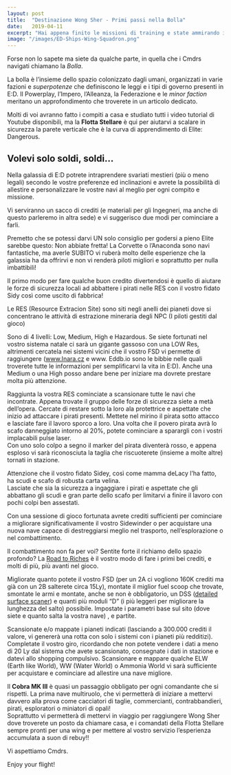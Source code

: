 ```yaml
---
layout: post
title:  "Destinazione Wong Sher - Primi passi nella Bolla"
date:   2019-04-11
excerpt: "Hai appena finito le missioni di training e state ammirando il vostro nuovo Sidewinder comodamente attraccato in stazione?"
image: "/images/ED-Ships-Wing-Squadron.png"
---
```

Forse non lo sapete ma siete da qualche parte, in quella che i Cmdrs navigati chiamano la *Bolla*.

La bolla è l’insieme dello spazio colonizzato dagli umani, organizzati in varie fazioni e *superpotenze* che
definiscono le leggi e i tipi di governo presenti in E:D. Il Powerplay, l’Impero, l’Alleanza, la Federazione e le
*minor faction* meritano un approfondimento che troverete in un articolo dedicato.

Molti di voi avranno fatto i compiti a casa e studiato tutti i video tutorial di Youtube disponibili, ma la **Flotta
Stellare** è qui per aiutarvi a scalare in sicurezza la parete verticale che è la curva di apprendimento di Elite:
Dangerous.

## Volevi solo soldi, soldi…

Nella galassia di E:D potrete intraprendere svariati mestieri (più o meno legali) secondo le vostre preferenze
ed inclinazioni e avrete la possibilità di allestire e personalizzare le vostre navi al meglio per ogni compito e
missione.

Vi serviranno un sacco di crediti (e materiali per gli Ingegneri, ma anche di questo parleremo in altra sede) e
vi suggerisco due modi per cominciare a farli.

Premetto che se potessi darvi UN solo consiglio per godersi a pieno Elite sarebbe questo: Non abbiate
fretta! La Corvette o l’Anaconda sono navi fantastiche, ma averle SUBITO vi ruberà molto delle esperienze
che la galassia ha da offrirvi e non vi renderà piloti migliori e soprattutto per nulla imbattibili!

Il primo modo per fare qualche buon credito divertendosi è quello di aiutare le forze di sicurezza locali ad
abbattere i pirati nelle RES con il vostro fidato Sidy così come uscito di fabbrica!

Le RES (Resource Extracion Site) sono siti negli anelli dei pianeti dove si concentrano le attività di estrazione
mineraria degli NPC (I piloti gestiti dal gioco)

Sono di 4 livelli: Low, Medium, High e Hazardous. Se siete fortunati nel vostro sistema natale ci sarà un
gigante gassoso con una LOW Res, altrimenti cercatela nei sistemi vicini che il vostro FSD vi permette di
raggiungere (www.Inara.cz e www. Eddb.io sono le bibbie nelle quali troverete tutte le informazioni per
semplificarvi la vita in E:D). Anche una Medium o una High posso andare bene per iniziare ma dovrete
prestare molta più attenzione.

Raggiunta la vostra RES cominciate a scansionare tutte le navi che incontrate. Appena trovate il gruppo
delle forze di sicurezza siete a metà dell’opera.
Cercate di restare sotto la loro ala protettrice e aspettate che inizio ad attaccare i pirati presenti.
Mettete nel mirino il pirata sotto attacco e lasciate fare il lavoro sporco a loro. Una volta che il povero
pirata avrà lo scafo danneggiato intorno al 20%, potete cominciare a sparargli con i vostri implacabili pulse
laser.<br>
Con uno solo colpo a segno il marker del pirata diventerà rosso, e appena esploso vi sarà riconosciuta la
taglia che riscuoterete (insieme a molte altre) tornati in stazione.

Attenzione che il vostro fidato Sidey, così come mamma deLacy l’ha fatto, ha scudi e scafo di robusta carta
velina.<br>
Lasciate che sia la sicurezza a ingaggiare i pirati e aspettate che gli abbattano gli scudi e gran parte dello
scafo per limitarvi a finire il lavoro con pochi colpi ben assestati.

Con una sessione di gioco fortunata avrete crediti sufficienti per cominciare a migliorare significativamente
il vostro Sidewinder o per acquistare una nuova nave capace di destreggiarsi meglio nel trasporto,
nell’esplorazione o nel combattimento.

Il combattimento non fa per voi? Sentite forte il richiamo dello spazio profondo?
La [Road to Riches](https://www.spansh.co.uk/riches) è il vostro modo di fare i primi bei crediti, e molti di
più, più avanti nel gioco.

Migliorate quanto potete il vostro FSD (per un 2A ci vogliono 160K crediti ma già con un 2B salterete circa
15Ly), montate il miglior fuel scoop che trovate, smontate le armi e montate, anche se non è obbligatorio,
un DSS ([detailed surface scaner](https://elite-dangerous.fandom.com/wiki/Detailed_Surface_Scanner)) e
quanti più moduli “D” (i più leggeri per migliorare la lunghezza del salto) possibile.
Impostate i parametri base sul sito (dove siete e quanto salta la vostra nave) , e partite.

Scansionate e/o mappate i pianeti indicati (lasciando a 300.000 crediti il valore, vi genererà una rotta con
solo i sistemi con i pianeti più redditizi).<br>
Completate il vostro giro, ricordando che non potete vendere i dati a meno di 20 Ly dal sistema che avete
scansionato, consegnate i dati in stazione e datevi allo shopping compulsivo.
Scansionare e mappare qualche ELW (Earth like World), WW (Water World) o Ammonia World vi sarà
sufficiente per acquistare e cominciare ad allestire una nave migliore.

Il **Cobra MK III** è quasi un passaggio obbligato per ogni comandante che si rispetti. La prima nave
multiruolo, che vi permetterà di iniziare a mettervi davvero alla prova come cacciatori di taglie,
commercianti, contrabbandieri, pirati, esploratori o miniatori di opali!<br>
Soprattutto vi permetterà di mettervi in viaggio per raggiungere Wong Sher dove troverete un posto da
chiamare casa, e i comandati della Flotta Stellare sempre pronti per una wing e per mettere al vostro
servizio l’esperienza accumulata a suon di rebuy!!

Vi aspettiamo Cmdrs.

Enjoy your flight!